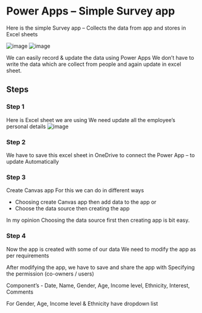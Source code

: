 # Power Apps – Simple Survey app

Here is the simple Survey app – Collects the data from app and stores in Excel sheets 
 
 ![image](https://user-images.githubusercontent.com/92777166/138257484-a45a3aab-6b68-4844-8481-04355aea5bb5.png)
![image](https://user-images.githubusercontent.com/92777166/138257512-44f76c64-7c10-46eb-bfea-56da67413047.png)



We can easily record & update the data using Power Apps
We don’t have to write the data which are collect from people and again update in excel sheet.

## Steps

### Step 1
Here is Excel sheet we are using
We need update all the employee’s personal details
![image](https://user-images.githubusercontent.com/92777166/138257563-159638ff-50c7-4508-9246-2bccaab9c00d.png)
 

### Step 2
We have to save this excel sheet in OneDrive to connect the Power App – to update Automatically 

### Step 3
Create Canvas app
For this we can do in different ways

-	Choosing create Canvas app then add data to the app or
- Choose the data source then creating the app

In my opinion Choosing the data source first then creating app is bit easy.

### Step 4
Now the app is created with some of our data
We need to modify the app as per requirements 
 
After modifying the app, we have to save and share the app with Specifying the permission (co-owners / users)

 












 
Component’s  -
Date, Name, Gender, Age, Income level, Ethnicity, Interest, Comments

For Gender, Age, Income  level & Ethnicity have dropdown list
 



